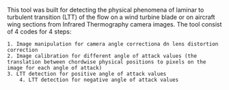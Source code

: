 This tool was built for detecting the physical phenomena of laminar to turbulent transition (LTT) of the flow on a wind turbine blade or on aircraft wing sections from Infrared Thermography camera images. The tool consist of 4 codes for 4 steps:

	1. Image manipulation for camera angle correctiona dn lens distortion correction
	2. Image calibration for different angle of attack values (the translation between chordwise physical positions to pixels on the image for each angle of attack)
	3. LTT detection for positive angle of attack values
        4. LTT detection for negative angle of attack values

